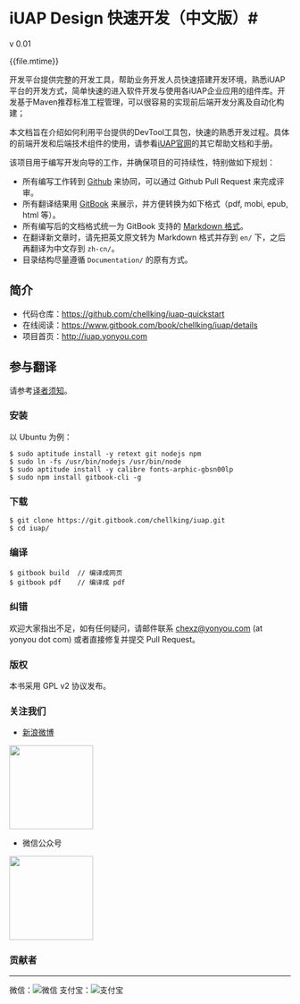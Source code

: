 # iUAP Design 快速开发（中文版）#

v 0.01

{{file.mtime}}    <!-- toc -->

开发平台提供完整的开发工具，帮助业务开发人员快速搭建开发环境，熟悉iUAP平台的开发方式，简单快速的进入软件开发与使用各iUAP企业应用的组件库。开发基于Maven推荐标准工程管理，可以很容易的实现前后端开发分离及自动化构建；

本文档旨在介绍如何利用平台提供的DevTool工具包，快速的熟悉开发过程。具体的前端开发和后端技术组件的使用，请参看[iUAP官网](http://iuap.yonyou.com)的其它帮助文档和手册。

该项目用于编写开发向导的工作，并确保项目的可持续性，特别做如下规划：

* 所有编写工作转到 [Github](https://www.github.com) 来协同，可以通过 Github Pull Request 来完成评审。
* 所有翻译结果用 [GitBook](http://www.gitbook.com) 来展示，并方便转换为如下格式（pdf, mobi, epub, html 等）。
* 所有编写后的文档格式统一为 GitBook 支持的 [Markdown 格式](http://help.gitbook.com/format/markdown.html)。
* 在翻译新文章时，请先把英文原文转为 Markdown 格式并存到 `en/` 下，之后再翻译为中文存到 `zh-cn/`。
* 目录结构尽量遵循 `Documentation/` 的原有方式。

## 简介 ##

-   代码仓库：<https://github.com/chellking/iuap-quickstart>
-   在线阅读：<https://www.gitbook.com/book/chellking/iuap/details>
-   项目首页：<http://iuap.yonyou.com>

## 参与翻译

请参考[译者须知](doc/README.md)。

### 安装

以 Ubuntu 为例：

    $ sudo aptitude install -y retext git nodejs npm
    $ sudo ln -fs /usr/bin/nodejs /usr/bin/node
    $ sudo aptitude install -y calibre fonts-arphic-gbsn00lp
    $ sudo npm install gitbook-cli -g

### 下载

    $ git clone https://git.gitbook.com/chellking/iuap.git
    $ cd iuap/

### 编译

    $ gitbook build  // 编译成网页
    $ gitbook pdf    // 编译成 pdf

### 纠错

欢迎大家指出不足，如有任何疑问，请邮件联系 chexz@yonyou.com (at yonyou dot com) 或者直接修复并提交 Pull Request。

### 版权

本书采用 GPL v2 协议发布。

### 关注我们

-   [新浪微博](http://weibo.com/tinylaborg)

   [<img src="pic/tinylab-sina.jpg" width="150"/>](http://weibo.com/tinylaborg)

-   微信公众号

   <img src="pic/tinylab-weixin.jpg" width="150"/>


### 贡献者
<hr> 

微信：![微信](../img/image888.jpg) 
支付宝：![支付宝](../img/image880.jpg)


